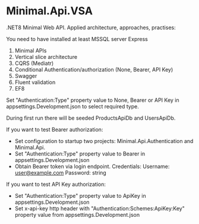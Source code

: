 # Minimal.Api.VSA
.NET8 Minimal Web API.
Applied architecture, approaches, practises:

You need to have installed at least MSSQL server Express

1. Minimal APIs
2. Vertical slice architecture
3. CQRS (Mediatr)
4. Conditional Authentication/authorization (None, Bearer, API Key)
5. Swagger
6. Fluent validation
7. EF8

Set "Authentication:Type" property value to None, Bearer or API Key in appsettings.Development.json to select required type.

During first run there will be seeded ProductsApiDb and UsersApiDb.

If you want to test Bearer authorization:
- Set configuration to startup two projects: Minimal.Api.Authentication and Minimal.Api.
- Set "Authentication:Type" property value to Bearer in appsettings.Development.json
- Obtain Bearer token via login endpoint.
Credentials:
Username: user@example.com
Password: string

If you want to test API Key authorization:
- Set "Authentication:Type" property value to ApiKey in appsettings.Development.json
- Set x-api-key http header with "Authentication:Schemes:ApiKey:Key" property value from appsettings.Development.json
